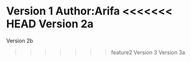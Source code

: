 Version 1
Author:Arifa
<<<<<<< HEAD
Version 2a
=======
Version 2b
>>>>>>> feature2
Version 3
Version 3a
